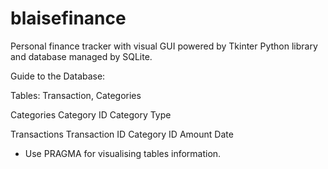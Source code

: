 # blaisefinance


Personal finance tracker with visual GUI powered by Tkinter Python library and database managed by SQLite.

Guide to the Database:

Tables: Transaction, Categories

Categories 
Category ID
Category
Type

Transactions
Transaction ID 
Category ID
Amount 
Date

- Use PRAGMA for visualising tables information. 